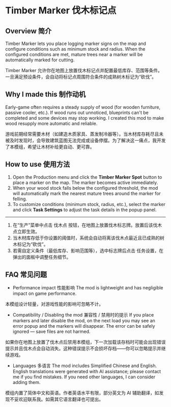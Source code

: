 # Timber Marker 伐木标记点

## Overview 简介

Timber Marker lets you place logging marker signs on the map and configure conditions such as minimum stock and radius. When the configured conditions are met, mature trees near a marker will be automatically marked for cutting.

Timber Marker 允许你在地图上放置伐木标记点并配置最低库存、范围等条件。一旦满足预设条件，会自动将标记点周围符合条件的成熟树木标记为“砍伐”。

## Why I made this 制作动机
Early-game often requires a steady supply of wood (for wooden furniture, passive cooler, etc.). If wood runs out unnoticed, blueprints can't be completed and some devices may stop working. I created this mod to make wood resupply more automatic and reliable.

游戏前期经常需要木材（如建造木质家具、蒸发制冷器等）。当木材库存耗尽且未被及时发现时，会导致建筑蓝图无法完成或设备停摆。为了解决这一痛点，我开发了本模组，希望让木材补给更自动、更可靠。

## How to use 使用方法

1. Open the Production menu and click the **Timber Marker Spot** button to place a marker on the map. The marker becomes active immediately.
2. When your wood stock falls below the configured threshold, the mod will automatically mark the nearest mature trees around the marker for felling.
3. To customize conditions (minimum stock, radius, etc.), select the marker and click **Task Settings** to adjust the task details in the popup panel.
---
1. 在“生产”菜单中点击 伐木点 按钮，在地图上放置伐木标志牌。放置后该伐木点立即生效。
2. 当木材库存低于你设置的阈值时，系统会自动将离该伐木点最近且已成熟的树木标记为“砍伐”。
3. 若需自定义条件（最低库存、影响范围等），选中标志牌后点击 任务设置，在弹出的面板中调整任务细节。

## FAQ 常见问题

- Performance impact 性能影响
The mod is lightweight and has negligible impact on game performance.

本模组设计轻量，对游戏性能的影响可忽略不计。

- Compatibility / Disabling the mod 兼容性 / 禁用时的提示
If you place markers and later disable the mod, on the next load you may see an error popup and the markers will disappear. The error can be safely ignored — save files are not harmed.

如果你在地图上放置了伐木点后禁用本模组，下一次加载该存档时可能会出现错误提示并且伐木点会自动消失。这种错误提示不会损坏存档——你可以忽略提示并继续游戏。

- Languages 多语言
The mod includes Simplified Chinese and English. English translations were generated with AI assistance; please contact me if you find mistakes. If you need other languages, I can consider adding them.

模组内置了简体中文和英语。作者英语水平有限，部分英文为 AI 辅助翻译，如发现不妥欢迎联系我。如需其它语言翻译也可提出。
